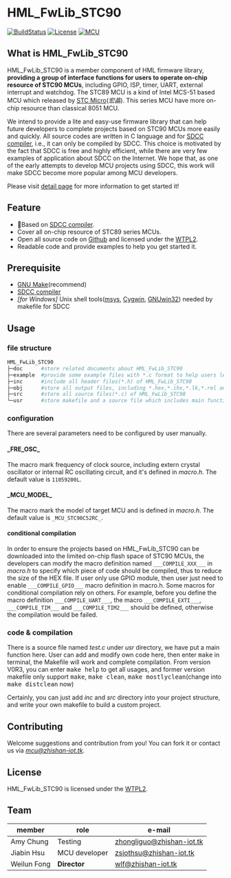 # HML_FwLib_STC90
[![BuildStatus](https://img.shields.io/badge/build-passing-brightgreen.svg)](https://hw.zhishan-iot.tk/page/hml/detail/fwlib_st90.html)
[![License](https://img.shields.io/badge/license-WTFPL2-blue.svg)](http://wtfpl2.com/)
[![MCU](https://img.shields.io/badge/mcu-stc90-orange.svg)](http://www.stcmcu.com/)
## What is HML_FwLib_STC90
HML_FwLib_STC90 is a member component of HML firmware library, **providing a group of interface functions for users to operate on-chip resource of STC90 MCUs**, including GPIO, ISP, timer, UART, external interrupt and watchdog. The STC89 MCU is a kind of Intel MCS-51 based MCU which released by [STC Micro](http://www.stcmcu.com/)(*宏晶*). This series MCU have more on-chip resource than classical 8051 MCU.

We intend to provide a lite and easy-use firmware library that can help future developers to complete projects based on STC90 MCUs more easily and quickly. All source codes are written in C language and for [SDCC compiler](http://sdcc.sourceforge.net/), i.e., it can only be compiled by SDCC. This choice is motivated by the fact that SDCC is free and highly efficient, while there are very few examples of application about SDCC on the Internet. We hope that, as one of the early attempts to develop MCU projects using SDCC, this work will make SDCC become more popular among MCU developers.<br>

Please visit [detail page](https://hw.zhishan-iot.tk/page/hml/detail/fwlib_stc90.html) for more information to get started it!

## Feature
+ :dart:Based on [SDCC compiler](http://sdcc.sourceforge.net/).
+ Cover all on-chip resource of STC89 series MCUs.
+ Open all source code on [Github](https://github.com) and licensed under the [WTPL2](http://wtfpl2.com/).
+ Readable code and provide examples to help you get started it.

## Prerequisite
+ [GNU Make](http://www.gnu.org/software/make/manual/make.html)(recommend)
+ [SDCC compiler](http://sdcc.sourceforge.net/)
+ *\[for Windows\]* Unix shell tools([msys](http://www.mingw.org/wiki/MSYS), [Cygwin](http://www.cygwin.com/), [GNUwin32](http://gnuwin32.sourceforge.net/)) needed by makefile for SDCC

## Usage
### file structure
```bash
HML_FwLib_STC90
├─doc      #store related documents about HML_FwLib_STC90
├─example  #provide some example files with *.c format to help users learn about HML_FwLib_STC90
├─inc      #include all header files(*.h) of HML_FwLib_STC90
├─obj      #store all output files, including *.hex,*.ihx,*.lk,*.rel and others during compilation
├─src      #store all source files(*.c) of HML_FwLib_STC90
└─usr      #store makefile and a source file which includes main function
```
### configuration
There are several parameters need to be configured by user manually.
#### \_FRE\_OSC\_
The macro mark frequency of clock source, including extern crystal oscillator or internal RC oscillating circuit, and it's defined in *macro.h*. The default value is `11059200L`.
#### \_MCU\_MODEL\_
The macro mark the model of target MCU and is defined in *macro.h*. The default value is `_MCU_STC90C52RC_`.
#### conditional compilation
In order to ensure the projects based on HML_FwLib_STC90 can be downloaded into the limited on-chip flash space of STC90 MCUs, the developers can modify the macro definition named `___COMPILE_XXX___` in *macro.h* to specify which piece of code should be compiled, thus to reduce the size of the HEX file. If user only use GPIO module, then user just need to enable `___COMPILE_GPIO___` macro definition in macro.h. Some macros for conditional compilation rely on others. For example, before you define the macro definition `___COMPILE_UART___`, the macro `___COMPILE_EXTI___`, `___COMPILE_TIM___` and `___COMPILE_TIM2___` should be defined, otherwise the compilation would be failed.
### code & compilation
There is a source file named *test.c* under *usr* directory, we have put a main function here. User can add and modify own code here, then enter <kbd>make</kbd> in terminal, the Makefile will work and complete compilation. From version V0R3, you can enter <kbd>make help</kbd> to get all usages, and former version makefile only support <kbd>make</kbd>, <kbd>make clean</kbd>, <kbd>make mostlyclean</kbd>(change into <kbd>make distclean</kbd> now)

Certainly, you can just add *inc* and *src* directory into your project structure, and write your own makefile to build a custom project. 

## Contributing
Welcome suggestions and contribution from you! You can fork it or contact us via *[mcu@zhishan-iot.tk](mailto:mcu@zhishan-iot.tk)*.

## License
HML_FwLib_STC90 is licensed under the [WTPL2](http://wtfpl2.com/).

##  Team

|member        | role              |e-mail                        |
|--------------|-------------------|------------------------------|
| Amy Chung    | Testing           |[zhongliguo@zhishan-iot.tk](mailto:zhongliguo@zhishan-iot.tk) |
| Jiabin Hsu   | MCU developer     |[zsiothsu@zhishan-iot.tk](mailto:zsiothsu@zhishan-iot.tk) |
| Weilun Fong  | **Director**      |[wlf@zhishan-iot.tk](mailto:wlf@zhishan-iot.tk) |
